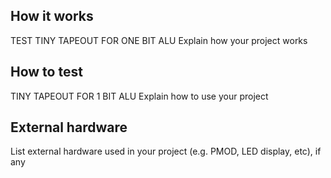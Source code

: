 <!---

This file is used to generate your project datasheet. Please fill in the information below and delete any unused
sections.

You can also include images in this folder and reference them in the markdown. Each image must be less than
512 kb in size, and the combined size of all images must be less than 1 MB.
-->

## How it works
TEST TINY TAPEOUT FOR ONE BIT ALU
Explain how your project works

## How to test
TINY TAPEOUT FOR 1 BIT ALU
Explain how to use your project

## External hardware

List external hardware used in your project (e.g. PMOD, LED display, etc), if any
